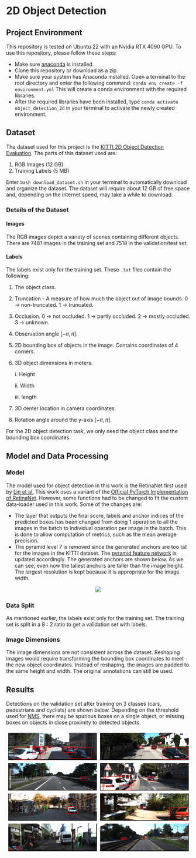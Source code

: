 # 2D Object Detection

## Project Environment

This repository is tested on Ubuntu 22 with an Nvidia RTX 4090 GPU. To use this repository, please follow these steps:

- Make sure [anaconda](https://www.anaconda.com/docs/getting-started/anaconda/install) is installed.
- Clone this repository or download as a zip.
- Make sure your system has Anaconda installed. Open a terminal to the root directory and enter the following command:
`conda env create -f environment.yml`
This will create a conda environment with the required libraries.
- After the required libraries have been installed, type `conda activate object_detection_2d` in your terminal to activate the newly created environment.

## Dataset

The dataset used for this project is the [KITTI 2D Object Detection Evaluation](https://www.cvlibs.net/datasets/kitti/eval_object.php?obj_benchmark=2d). The parts of this dataset used are:
1. RGB Images (12 GB)
2. Training Labels (5 MB)

Enter `bash download_dataset.sh` in your terminal to automatically download and organize the dataset. The dataset will require about 12 GB of free space and, depending on the internet speed, may take a while to download.

### Details of the Dataset

#### Images

The RGB images depict a variety of scenes containing different objects. There are 7481 images in the training set and 7518 in the validation/test set.

#### Labels

The labels exist only for the training set. These `.txt` files contain the following:

1. The object class.
2. Truncation - A measure of how much the object out of image bounds. 0 $\rightarrow$ non-truncated. 1 $\rightarrow$ truncated.
3. Occlusion. 0 $\rightarrow$ not occluded. 1 $\rightarrow$ partly occluded. 2 $\rightarrow$ mostly occluded. 3 $\rightarrow$ unknown.
4. Observation angle $[-\pi,\pi]$.
5. 2D bounding box of objects in the image. Contains coordinates of 4 corners.
6. 3D object dimensions in meters.

    i. Height
    
    ii. Width
    
    iii. length
7. 3D center location in camera coordinates.
8. Rotation angle around the y-axis $[-\pi,\pi]$.

For the 2D object detection task, we only need the object class and the bounding box coordinates.

## Model and Data Processing

### Model

The model used for object detection in this work is the RetinaNet first used by [Lin et al.](https://arxiv.org/abs/1708.02002) This work uses a variant of the [Official PyTorch Implementation of RetinaNet](https://github.com/yhenon/pytorch-retinanet/tree/master). However, some functions had to be changed to fit the custom data-loader used in this work. Some of the changes are:

- The layer that outputs the final score, labels and anchor indices of the predicted boxes has been changed from doing 1 operation to all the images in the batch to individual operation per image in the batch. This is done to allow computation of metrics, such as the mean average precision.
- The pyramid level 7 is removed since the generated anchors are too tall for the images in the KITTI dataset. The [pyramid feature network](./src/models/retinanet/retinanet_layers.py/) is updated accordingly. The generated anchors are shown below. As we can see, even now the tallest anchors are taller than the image height. The largest resolution is kept because it is appropriate for the image width.

<p align="center">
  <img src="results/anchors.gif"/>
</p>

### Data Split

As mentioned earlier, the labels exist only for the training set. The training set is split in a $8:2$ ratio to get a validation set with labels.

### Image Dimensions

The image dimensions are not consistent across the dataset. Reshaping images would require transforming the bounding box coordinates to meet the new object coordinates. Instead of reshaping, the images are padded to the same height and width. The original annotations can still be used.

## Results

Detections on the validation set after training on 3 classes (cars, pedestrians and cyclists) are shown below. Depending on the threshold used for [NMS](src/models/retinanet/outputs.py), there may be spurious boxes on a single object, or missing boxes on objects in close proximity to detected objects.

<p align="center">
  <img src="results/boxes.png"/>
</p>